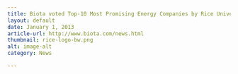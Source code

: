 ```yaml
---
title: Biota voted Top-10 Most Promising Energy Companies by Rice University Alliance
layout: default
date: January 1, 2013
article-url: http://www.biota.com/news.html
thumbnail: rice-logo-bw.png
alt: image-alt
category: News

---
```

